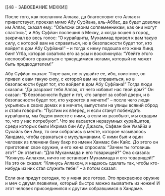 [[48 - ЗАВОЕВАНИЕ МЕККИ]]

После того, как посланник Аллаха, да благословит его Аллах и приветствует, проехал мимо Абу Суфйана, аль-Аббас, да будет доволен им Аллах, сказал ему: “Объясни своим соплеменникам, как они могут спастись”, и Абу Суфйан поспешил в Мекку, а когда вошел в город, закричал во весь голос: “О курайшиты, Мухаммад привел к вам такую силу, с которой вам не справиться, но в безопасности будет тот, кто войдет в дом Абу Суфйана!” – и тогда к нему подошла его жена Хинд бинт Утба, которая схватила его за усы и воскликнула: “Убейте этого неспособного сражаться с трясущимися ногами, который не может быть предводителем!”

Абу Суфйан сказал: “Горе вам, не слушайте ее, ибо, поистине, он привел к вам такую силу, с которой вам не справиться, но в безопасности будет тот, кто войдет в дом Абу Суфйана!” Тогда люди сказали: “Да разразит тебя Аллах, от чего избавит нас твой дом?” Он сказал: “В безопасности будет и тот, кто запрет за собой двери, и в безопасности будет тот, кто укроется в мечети!” – после чего люди укрылись в своих домах и в мечети, выпустили на улицы всякий сброд и стали говорить: “Пустим их вперед, и если станут побеждать курайшиты, мы будем вместе с ними, а если их разобьют, мы отдадим то, что у нас потребуют”. Что же касается неразумных курайшитов, среди которых были Икрима бин Абу Джахль, Сафван бин Умаййа и Сухайль бин Амр, то они собрались в месте, которое называлось Хандама, чтобы сражаться с мусульманами. С ними был и один человек из племени бану бакр по имени Хаммас бин Кайс. До этого он приготовил свое оружие, и его жена спросила: “Зачем ты готовишь это?” Он ответил: “Для Мухаммада и его товарищей?” Она сказала: “Клянусь Аллахом, ничто не остановит Мухаммада и его товарищей!” На это он сказал: “Клянусь Аллахом, я надеюсь сделать так, чтобы кто-нибудь из них стал служить тебе!” – а потом сказал:

Если они придут сегодня, то у меня все готово.
Это прекрасное оружие
и меч с двумя лезвиями, который быстро можно выхватить из ножен!
И этот человек присоединился к другим собравшимся в Хандаме.


